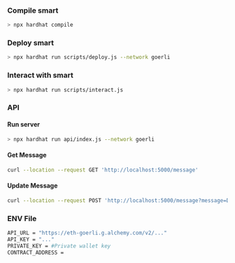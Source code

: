 ### Compile smart

```bash
> npx hardhat compile
```

### Deploy smart

```bash
> npx hardhat run scripts/deploy.js --network goerli
```

### Interact with smart

```bash
> npx hardhat run scripts/interact.js
```

### API

#### Run server

```bash
> npx hardhat run api/index.js --network goerli
```

#### Get Message

```bash
curl --location --request GET 'http://localhost:5000/message'
```

#### Update Message

```bash
curl --location --request POST 'http://localhost:5000/message?message=Desde la API'
```

### ENV File

```bash
API_URL = "https://eth-goerli.g.alchemy.com/v2/..."
API_KEY = "..."
PRIVATE_KEY = #Private wallet key
CONTRACT_ADDRESS =
```
